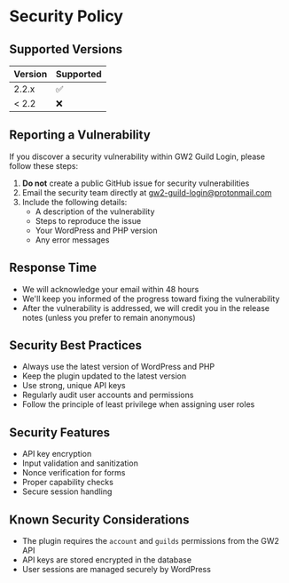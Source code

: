 # Security Policy

## Supported Versions

| Version | Supported          |
| ------- | ------------------ |
| 2.2.x   | :white_check_mark: |
| < 2.2   | :x:                |

## Reporting a Vulnerability

If you discover a security vulnerability within GW2 Guild Login, please follow these steps:

1. **Do not** create a public GitHub issue for security vulnerabilities
2. Email the security team directly at [gw2-guild-login@protonmail.com](mailto:gw2-guild-login@protonmail.com)
3. Include the following details:
   - A description of the vulnerability
   - Steps to reproduce the issue
   - Your WordPress and PHP version
   - Any error messages

## Response Time

- We will acknowledge your email within 48 hours
- We'll keep you informed of the progress toward fixing the vulnerability
- After the vulnerability is addressed, we will credit you in the release notes (unless you prefer to remain anonymous)

## Security Best Practices

- Always use the latest version of WordPress and PHP
- Keep the plugin updated to the latest version
- Use strong, unique API keys
- Regularly audit user accounts and permissions
- Follow the principle of least privilege when assigning user roles

## Security Features

- API key encryption
- Input validation and sanitization
- Nonce verification for forms
- Proper capability checks
- Secure session handling

## Known Security Considerations

- The plugin requires the `account` and `guilds` permissions from the GW2 API
- API keys are stored encrypted in the database
- User sessions are managed securely by WordPress
